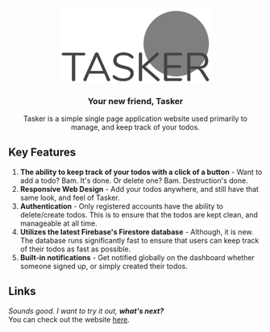 
<p align="center"><img width="300px" src="https://github.com/FesterTY/tasker/blob/master/src/assets/tasker_logo.png?raw=true"/></p>
<h3 align="center">Your new friend, Tasker</h3>
<p align="center">Tasker is a simple single page application website used primarily to manage, and keep track of your todos. </p>

## Key Features
1. **The ability to keep track of your todos with a click of a button** - Want to add a todo? Bam. It's done. Or delete one? Bam. Destruction's done. 
2. **Responsive Web Design** - Add your todos anywhere, and still have that same look, and feel of Tasker.
3. **Authentication** - Only registered accounts have the ability to delete/create todos. This is to ensure that the todos are kept clean, and manageable at all time.
4. **Utilizes the latest Firebase's Firestore database** - Although, it is new. The database runs significantly fast to ensure that users can keep track of their todos as fast as possible.
5. **Built-in notifications** - Get notified globally on the dashboard whether someone signed up, or simply created their todos.

## Links
*Sounds good. I want to try it out, **what's next?***  
You can check out the website [here](https://tasker-2d87e.firebaseapp.com/).
